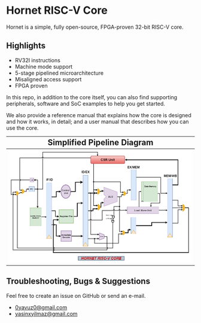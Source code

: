 # Hornet RISC-V Core
Hornet is a simple, fully open-source, FPGA-proven 32-bit RISC-V core.

## Highlights
* RV32I instructions
* Machine mode support
* 5-stage pipelined microarchitecture
* Misaligned access support
* FPGA proven

In this repo, in addition to the core itself, you can also find supporting peripherals, software and SoC examples to help you get started.

We also provide a reference manual that explains how the core is designed and how it works, in detail; and a user manual that describes how
you can use the core.

|<span style="font-size:1.5em;">Simplified Pipeline Diagram</span>
|:---:
|![Simplified Pipeline Diagram](/simplified_pipeline.png) |

## Troubleshooting, Bugs & Suggestions
Feel free to create an issue on GitHub or send an e-mail.
* 0yavuz0@gmail.com
* yasinxyilmaz@gmail.com
